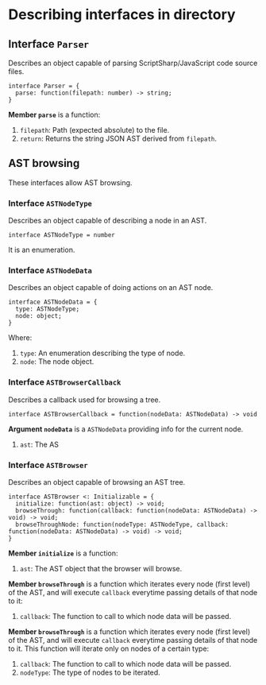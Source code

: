 # Describing interfaces in directory

## Interface `Parser`
Describes an object capable of parsing ScriptSharp/JavaScript code source files.

    interface Parser = {
      parse: function(filepath: number) -> string;
    }

**Member `parse`** is a function:

1. `filepath`: Path (expected absolute) to the file.
2. `return`: Returns the string JSON AST derived from `filepath`.

## AST browsing
These interfaces allow AST browsing.

### Interface `ASTNodeType`
Describes an object capable of describing a node in an AST.

    interface ASTNodeType = number

It is an enumeration.

### Interface `ASTNodeData`
Describes an object capable of doing actions on an AST node.

    interface ASTNodeData = {
      type: ASTNodeType;
      node: object;
    }

Where:

1. `type`: An enumeration describing the type of node.
2. `node`: The node object.

### Interface `ASTBrowserCallback`
Describes a callback used for browsing a tree.

    interface ASTBrowserCallback = function(nodeData: ASTNodeData) -> void

**Argument `nodeData`** is a `ASTNodeData` providing info for the current node.

1. `ast`: The AS

### Interface `ASTBrowser`
Describes an object capable of browsing an AST tree.

    interface ASTBrowser <: Initializable = {
      initialize: function(ast: object) -> void;
      browseThrough: function(callback: function(nodeData: ASTNodeData) -> void) -> void;
      browseThroughNode: function(nodeType: ASTNodeType, callback: function(nodeData: ASTNodeData) -> void) -> void;
    }

**Member `initialize`** is a function:

1. `ast`: The AST object that the browser will browse.

**Member `browseThrough`** is a function which iterates every node (first level) of the AST, and will execute `callback` everytime passing details of that node to it:

1. `callback`: The function to call to which node data will be passed.

**Member `browseThrough`** is a function which iterates every node (first level) of the AST, and will execute `callback` everytime passing details of that node to it. This function will iterate only on nodes of a certain type:

1. `callback`: The function to call to which node data will be passed.
2. `nodeType`: The type of nodes to be iterated.
